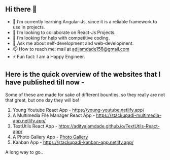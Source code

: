 ## Hi there 👋

- 🌱 I’m currently learning Angular-Js, since it is a reliable framework to use in projects.
- 👯 I’m looking to collaborate on React-Js Projects.
- 🤔 I’m looking for help with competitive coding.
- 💬 Ask me about self-development and web-development.
- 📫 How to reach me: mail at adijamdade156@gmail.com
- ⚡ Fun fact: I am a Happy Engineer.


## Here is the quick overview of the websites that I have published till now - 
Some of these are made for sake of different bounties, so they really are not that great, but one day they will be!

1. Young Youtube React App - https://young-youtube.netlify.app/
2. A Multimedia File Manager React App - https://stackupadi-multimedia-app.netlify.app/
3. TextUtils React App - https://adityajamdade.github.io/TextUtils-React-app/
4. A Photo Gallery App - [Photo Gallery](https://stackupadi-photo-gallery-app.netlify.app/)
5. Kanban App - https://stackupadi-kanban-app.netlify.app/

A long way to go..
